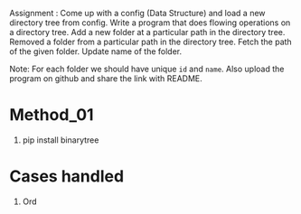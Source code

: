 Assignment :
Come up with a config (Data Structure) and load a new directory tree from config.
Write a program that does flowing operations on a directory tree.
Add a new folder at a particular path in the directory tree.
Removed a folder from a particular path in the directory tree.
Fetch the path of the given folder.
Update name of the folder.

Note: For each folder we should have unique `id` and `name`.
Also upload the program on github and share the link with README.


# Method_01
1. pip install binarytree 


# Cases handled
1. Ord

